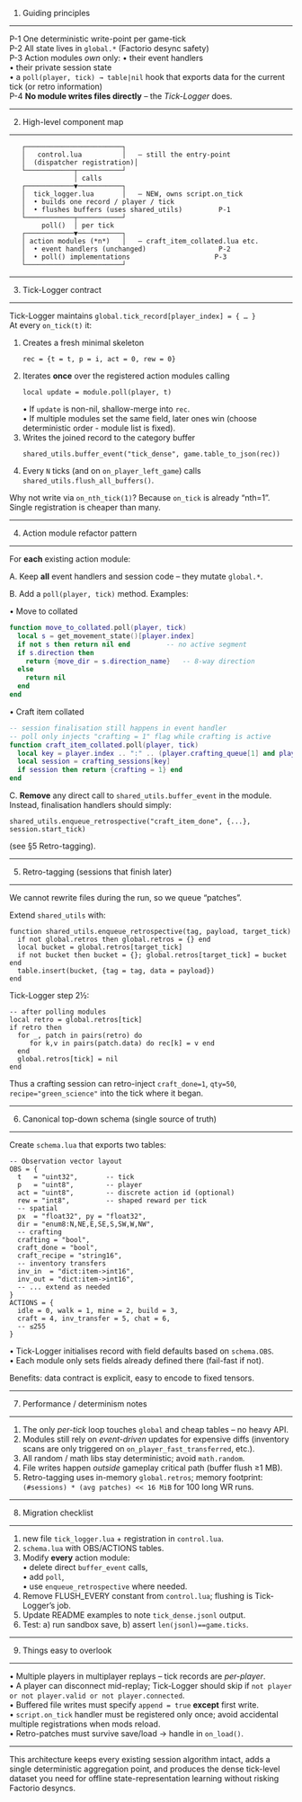 
1.  Guiding principles
---

P-1  One deterministic write-point per game-tick  
P-2  All state lives in `global.*`  (Factorio desync safety)  
P-3  Action modules *own* only:
      • their event handlers  
      • their private session state  
      • a `poll(player, tick) → table|nil`  hook that exports data for
        the current tick (or retro information)  
P-4  **No module writes files directly** – the *Tick-Logger* does.

---
2.  High-level component map
---
```
   ┌────────────────────────┐
   │   control.lua          │   – still the entry-point
   │  (dispatcher registration)│
   └────────────┬───────────┘
                │ calls
   ┌────────────▼───────────┐
   │  tick_logger.lua       │   – NEW, owns script.on_tick
   │  • builds one record / player / tick
   │  • flushes buffers (uses shared_utils)         P-1
   └────────────┬───────────┘
        poll()  │ per tick
   ┌────────────▼───────────┐
   │ action modules (*n*)   │   – craft_item_collated.lua etc.
   │  • event handlers (unchanged)                  P-2
   │  • poll() implementations                     P-3
   └────────────────────────┘
```

---
3.  Tick-Logger contract
---
Tick-Logger maintains `global.tick_record[player_index] = { … }`  
At every `on_tick(t)` it:

1.  Creates a fresh minimal skeleton  
    ```
    rec = {t = t, p = i, act = 0, rew = 0}
    ```
2.  Iterates **once** over the registered action modules calling  
    ```
    local update = module.poll(player, t)
    ```
    • If `update` is non-nil, shallow-merge into `rec`.  
    • If multiple modules set the same field, later ones win
      (choose deterministic order - module list is fixed).  
3.  Writes the joined record to the category buffer
    ```
    shared_utils.buffer_event("tick_dense", game.table_to_json(rec))
    ```
4.  Every `N` ticks (and on `on_player_left_game`) calls
    `shared_utils.flush_all_buffers()`.

Why not write via `on_nth_tick(1)`?  Because `on_tick` is already “nth=1”.
Single registration is cheaper than many.

---
4.  Action module refactor pattern
---
For **each** existing action module:

A.  Keep **all** event handlers and session code – they mutate `global.*`.

B.  Add a `poll(player, tick)` method. Examples:

• Move to collated  
```lua
function move_to_collated.poll(player, tick)
  local s = get_movement_state()[player.index]
  if not s then return nil end         -- no active segment
  if s.direction then
    return {move_dir = s.direction_name}   -- 8-way direction
  else
    return nil
  end
end
```

• Craft item collated  
```lua
-- session finalisation still happens in event handler
-- poll only injects "crafting = 1" flag while crafting is active
function craft_item_collated.poll(player, tick)
  local key = player.index .. ":" .. (player.crafting_queue[1] and player.crafting_queue[1].recipe.name or "")
  local session = crafting_sessions[key]
  if session then return {crafting = 1} end
end
```

C.  **Remove** any direct call to `shared_utils.buffer_event` in the module.
   Instead, finalisation handlers should simply:  
   ```
   shared_utils.enqueue_retrospective("craft_item_done", {...}, session.start_tick)
   ```
   (see §5 Retro-tagging).

---
5.  Retro-tagging (sessions that finish later)
---
We cannot rewrite files during the run, so we queue “patches”.

Extend `shared_utils` with:

```
function shared_utils.enqueue_retrospective(tag, payload, target_tick)
  if not global.retros then global.retros = {} end
  local bucket = global.retros[target_tick]
  if not bucket then bucket = {}; global.retros[target_tick] = bucket end
  table.insert(bucket, {tag = tag, data = payload})
end
```

Tick-Logger step 2½:

```
-- after polling modules
local retro = global.retros[tick]
if retro then
  for _, patch in pairs(retro) do
     for k,v in pairs(patch.data) do rec[k] = v end
  end
  global.retros[tick] = nil
end
```

Thus a crafting session can retro-inject `craft_done=1`, `qty=50`,
`recipe="green_science"` into the tick where it began.

---
6.  Canonical top-down schema  (single source of truth)
---
Create `schema.lua` that exports two tables:

```
-- Observation vector layout
OBS = {
  t   = "uint32",       -- tick
  p   = "uint8",        -- player
  act = "uint8",        -- discrete action id (optional)
  rew = "int8",         -- shaped reward per tick
  -- spatial
  px  = "float32", py = "float32",
  dir = "enum8:N,NE,E,SE,S,SW,W,NW",
  -- crafting
  crafting = "bool",
  craft_done = "bool",
  craft_recipe = "string16",
  -- inventory transfers
  inv_in  = "dict:item->int16",
  inv_out = "dict:item->int16",
  -- ... extend as needed
}
ACTIONS = {
  idle = 0, walk = 1, mine = 2, build = 3,
  craft = 4, inv_transfer = 5, chat = 6,
  -- ≤255
}
```

•  Tick-Logger initialises record with field defaults based on `schema.OBS`.  
•  Each module only sets fields already defined there (fail-fast if not).

Benefits: data contract is explicit, easy to encode to fixed tensors.

---
7.  Performance / determinism notes
---
1.  The only *per-tick* loop touches `global` and cheap tables – no heavy API.  
2.  Modules still rely on *event-driven* updates for expensive diffs
    (inventory scans are only triggered on `on_player_fast_transferred`, etc.).  
3.  All random / math libs stay deterministic; avoid `math.random`.  
4.  File writes happen *outside* gameplay critical path (buffer flush ≥1 MB).  
5.  Retro-tagging uses in-memory `global.retros`; memory footprint:
    `(#sessions) * (avg patches) << 16 MiB` for 100 long WR runs.

---
8.  Migration checklist
---
1.  new file `tick_logger.lua` + registration in `control.lua`.  
2.  `schema.lua` with OBS/ACTIONS tables.  
3.  Modify **every** action module:  
    • delete direct `buffer_event` calls,  
    • add `poll`,  
    • use `enqueue_retrospective` where needed.  
4.  Remove FLUSH_EVERY constant from `control.lua`; flushing is Tick-Logger’s job.  
5.  Update README examples to note `tick_dense.jsonl` output.  
6.  Test: a) run sandbox save, b) assert `len(jsonl)==game.ticks`.

---
9.  Things easy to overlook
---
•  Multiple players in multiplayer replays – tick records are *per-player*.  
•  A player can disconnect mid-replay; Tick-Logger should skip if
   `not player or not player.valid or not player.connected`.  
•  Buffered file writes must specify `append = true` **except** first write.  
•  `script.on_tick` handler must be registered only once; avoid accidental
   multiple registrations when mods reload.  
•  Retro-patches must survive save/load → handle in `on_load()`.

---
This architecture keeps every existing session algorithm intact, adds a single
deterministic aggregation point, and produces the dense tick-level dataset you
need for offline state-representation learning without risking Factorio
desyncs.